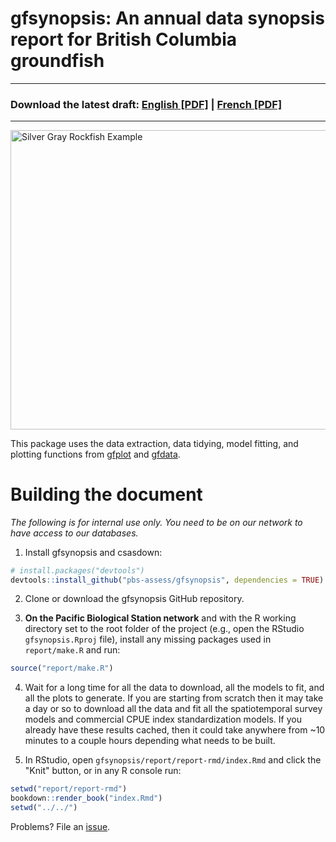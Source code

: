 # gfsynopsis: An annual data synopsis report for British Columbia groundfish

-----------------

### Download the latest draft: **[English [PDF]](https://www.dropbox.com/s/wdh8cyxcmrm4w43/pbs-gf-synopsis-2019-09-26.pdf?dl=1)** | **[French [PDF]](https://www.dropbox.com/s/tn00y46q8yeofp8/pbs-gf-synopsis-2019-09-26-french.pdf?dl=1)**

-----------------

<img src="report/silvergray.jpg" alt="Silver Gray Rockfish Example" width="750" height="478.5">

This package uses the data extraction, data tidying, model fitting, and plotting functions from [gfplot](https://github.com/pbs-assess/gfplot) and [gfdata](https://github.com/pbs-assess/gfdata).

# Building the document

*The following is for internal use only. You need to be on our network to have access to our databases.*

1. Install gfsynopsis and csasdown:

```r
# install.packages("devtools")
devtools::install_github("pbs-assess/gfsynopsis", dependencies = TRUE)
```

2. Clone or download the gfsynopsis GitHub repository.

3. **On the Pacific Biological Station network** and with the R working directory set to the root folder of the project (e.g., open the RStudio `gfsynopsis.Rproj` file), install any missing packages used in `report/make.R` and run:

```r
source("report/make.R")
```

4. Wait for a long time for all the data to download, all the models to fit, and all the plots to generate. If you are starting from scratch then it may take a day or so to download all the data and fit all the spatiotemporal survey models and commercial CPUE index standardization models. If you already have these results cached, then it could take anywhere from ~10 minutes to a couple hours depending what needs to be built.

5. In RStudio, open `gfsynopsis/report/report-rmd/index.Rmd` and click the "Knit" button, or in any R console run:

```r
setwd("report/report-rmd")
bookdown::render_book("index.Rmd")
setwd("../../")
```

Problems? File an [issue](https://github.com/pbs-assess/gfsynopsis/issues).
